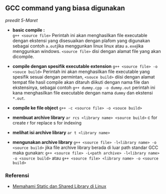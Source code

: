 ## GCC command yang biasa digunakan
*preedit 5-Maret*

- **basic compile :** <br/>
`g++ <source file>`
Perintah ini akan menghasilkan file executable dengan ekstensi yang disesuaikan dengan plafom yang digunakan sebagai contoh `a.out`jika menggunkan linux linux atau `a.exe`jika menggunkan windows. `<source file>` disi dengan alamat file yang akan dicompile.


- **compile dengan spesifik executable extension**
`g++ <source file> -o <souce build>`
Perintah ini akan menghasilkan file executable yang spesifik sesuai dengan permintan, `<souce build>` diisi dengan alamat tempat file hasil compile akan ditaruh diikuti dengan nama file dan ekstensinya, sebagai contoh `g++ dummy.cpp -o dummy.out` perintah ini kana menghasilkan file executable dengan nama `dummy` dan ekstensi `*.out`.


- **compile ke file object**
`g++ -c <source file> -o <souce build>`


- **membuat archive library**
`ar rcs <library name> <source build>`
c for create
r for replace
s for indexing


- **melihat isi archive library**
`ar t <library name>`


- **mengunakan archive library**
`g++ <source file> -l<library name> -o <source build>`
jika file archive library berada di luar path standar GCC maka gunakan:
`g++ <source file> -L<path archive> -l<library name> -o <source build>` atau `g++ <source file> <library name> -o <source build>`



### Referensi
- [Memahami Static dan Shared Library di Linux](https://cintaprogramming.com/2018/02/14/memahami-static-dan-shared-library-di-linux/)
